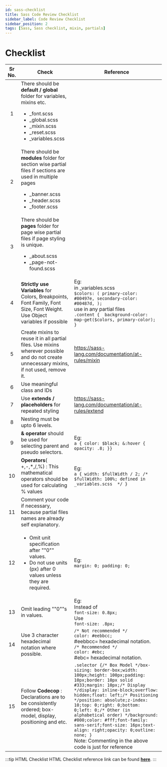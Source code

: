 ```yaml
---
id: sass-checklist
title: Sass Code Review Checklist
sidebar_label: Code Review Checklist
sidebar_position: 2
tags: [Sass, Sass checklist, mixin, partials]
---
```


# Checklist

Sr No. | Check | Reference |
:-: | --- | --- 
1 | There should be **default / global** folder for variables, mixins etc. <ul><li>_font.scss</li><li>_global.scss</li><li>_mixin.scss</li><li>_reset.scss</li><li>_variables.scss</li></ul> |
2 | There should be **modules** folder for section wise partial files if sections are used in multiple pages <ul><li>_banner.scss</li><li>_header.scss</li><li>_footer.scss</li></ul> |
3 | There should be **pages** folder for page wise partial files if page styling is unique. <ul><li>_about.scss</li><li>_page-not-found.scss</li></ul> |
4 | **Strictly use Variables** for Colors, Breakpoints, Font Family, Font Size, Font Weight. Use Object variables if possible | Eg: <br /> in _variables.scss <br /> ```$colors: ( primary-color: #00497e, secondary-color: #00487d, );``` <br /> use in any partial files  <br /> ```.content {  background-color: map-get($colors, primary-color); }``` |
5 | Create mixins to reuse it in all partial files. Use mixins wherever possible and do not create unnecessary mixins, if not used, remove it. | https://sass-lang.com/documentation/at-rules/mixin |
6 | Use meaningful class and IDs |
7 | Use **extends / placeholders** for repeated styling | https://sass-lang.com/documentation/at-rules/extend |
8 | Nesting must be upto 6 levels. |
9 | **& operator** should be used for selecting parent and pseudo selectors. | Eg: <br /> ```a { color: $black; &:hover { opacity: .8; }}``` |
10 | **Operators**( +,-,*,/,%)  :  This mathematical operators should be used for calculating % values | Eg: <br /> ```a { width: $fullWidth / 2; /*  $fullWidth: 100%; defined in _variables.scss  */ }``` |
11 | Comment your code if necessary, because partial files names are already self explanatory. |
12 | <ul><li>Omit unit specification after ""0"" values.</li><li>Do not use units (px) after 0 values unless they are required.</li></ul> | Eg: <br /> ```margin: 0; padding: 0;``` |
13 | Omit leading ""0""s in values. | Eg: <br /> Instead of <br /> ```font-size: 0.8px;``` <br />Use <br />```font-size: .8px;``` |
14 | Use 3 character hexadecimal notation where possible. | ```/* Not recommended */```<br /> ```color: #eebbcc;```<br />#eebbcc= hexadecimal notation.<br />```/* Recommended */``` <br />```color: #ebc;``` <br />#ebc= hexadecimal notation. |
15 | Follow **Codecop** : Declarations are to be consistently ordered; box-model, display, positioning and etc. | ```.selector {/* Box Model */box-sizing: border-box;width: 100px;height: 100px;padding: 10px;border: 10px solid #333;margin: 10px;/* Display */display: inline-block;overflow: hidden;float: left;/* Positioning */position: absolute;z-index: 10;top: 0;right: 0;bottom: 0;left: 0;/* Other (in alphabetical order) */background: #000;color: #fff;font-family: sans-serif;font-size: 16px;text-align: right;opacity: 0;outline: none; }``` <br />Note: Commenting in the above code is just for reference
:::tip HTML Checklist
HTML Checklist reference link can be found [**here**](https://docs.google.com/spreadsheets/d/1kbpSVE_ysY8Is5qvuWfCDTTTMp_Wtt5js7FBZzqGODk/edit#gid=20521288).
:::